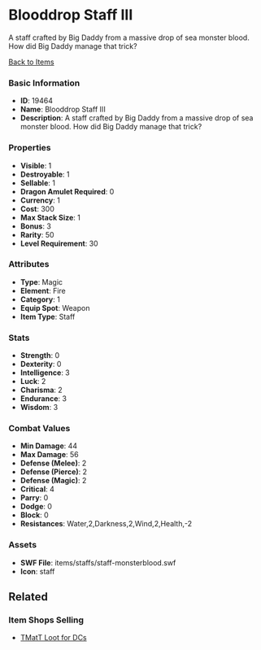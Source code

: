 # Blooddrop Staff III

A staff crafted by Big Daddy from a massive drop of sea monster blood. How did Big Daddy manage that trick?

[Back to Items](../items.md)

### Basic Information

- **ID**: 19464
- **Name**: Blooddrop Staff III
- **Description**: A staff crafted by Big Daddy from a massive drop of sea monster blood. How did Big Daddy manage that trick?

### Properties

- **Visible**: 1
- **Destroyable**: 1
- **Sellable**: 1
- **Dragon Amulet Required**: 0
- **Currency**: 1
- **Cost**: 300
- **Max Stack Size**: 1
- **Bonus**: 3
- **Rarity**: 50
- **Level Requirement**: 30

### Attributes

- **Type**: Magic
- **Element**: Fire
- **Category**: 1
- **Equip Spot**: Weapon
- **Item Type**: Staff

### Stats

- **Strength**: 0
- **Dexterity**: 0
- **Intelligence**: 3
- **Luck**: 2
- **Charisma**: 2
- **Endurance**: 3
- **Wisdom**: 3

### Combat Values

- **Min Damage**: 44
- **Max Damage**: 56
- **Defense (Melee)**: 2
- **Defense (Pierce)**: 2
- **Defense (Magic)**: 2
- **Critical**: 4
- **Parry**: 0
- **Dodge**: 0
- **Block**: 0
- **Resistances**: Water,2,Darkness,2,Wind,2,Health,-2

### Assets

- **SWF File**: items/staffs/staff-monsterblood.swf
- **Icon**: staff

## Related

### Item Shops Selling

- [TMatT Loot for DCs](../item-shops/658-tmatt-loot-for-dcs.md)

